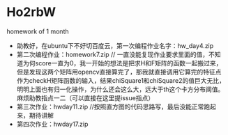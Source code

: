 # Ho2rbW
homework of 1 month
+ 助教好，在ubuntu下不好切百度云，第一次编程作业名字：hw_day4.zip
+ 第二次编程作业：homework7.zip // 一直没能复现作业要求里面的值，不知道为何score一直为0，我一开始的想法是把求H和F矩阵的函数一起搬过来，但是发现这两个矩阵用opencv直接算完了，那我就直接调用它算完的特征点作为checkH矩阵函数的输入，结果chiSquare1和chiSquare2的值巨大无比，明明上面也有归一化操作，为什么还会这么大，远大于th这个卡方分布阈值。麻烦助教指点一二（可以直接在这里提issue指点）
+ 第三次作业：hwday11.zip //按照直方图的代码思路写，最后没能正常跑起来，期待讲解
+ 第四次作业：hwday17.zip 
